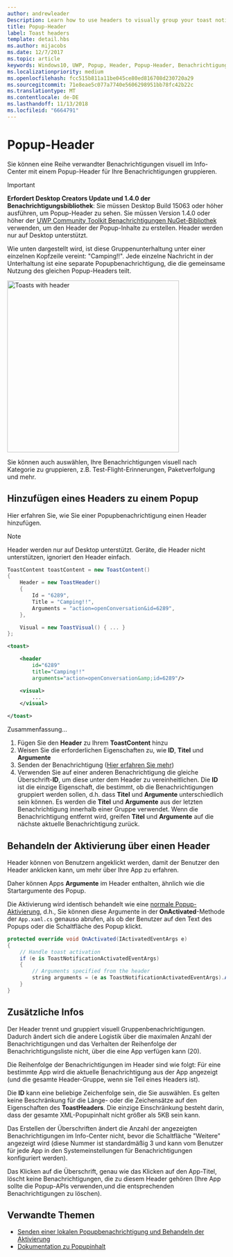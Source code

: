 ```yaml
---
author: andrewleader
Description: Learn how to use headers to visually group your toast notifications in Action Center.
title: Popup-Header
label: Toast headers
template: detail.hbs
ms.author: mijacobs
ms.date: 12/7/2017
ms.topic: article
keywords: Windows10, UWP, Popup, Header, Popup-Header, Benachrichtigungen, Gruppen-Popups, Info-Center
ms.localizationpriority: medium
ms.openlocfilehash: fcc515b811a11be045ce80ed816708d230720a29
ms.sourcegitcommit: 71e8eae5c077a7740e5606298951bb78fc42b22c
ms.translationtype: MT
ms.contentlocale: de-DE
ms.lasthandoff: 11/13/2018
ms.locfileid: "6664791"
---
```

# <a name="toast-headers"></a>Popup-Header

Sie können eine Reihe verwandter Benachrichtigungen visuell im Info-Center mit einem Popup-Header für Ihre Benachrichtigungen gruppieren.

> [!IMPORTANT]
> **Erfordert Desktop Creators Update und 1.4.0 der Benachrichtigungsbibliothek**: Sie müssen Desktop Build 15063 oder höher ausführen, um Popup-Header zu sehen. Sie müssen Version 1.4.0 oder höher der [UWP Community Toolkit Benachrichtigungen NuGet-Bibliothek](https://www.nuget.org/packages/Microsoft.Toolkit.Uwp.Notifications/) verwenden, um den Header der Popup-Inhalte zu erstellen. Header werden nur auf Desktop unterstützt.

Wie unten dargestellt wird, ist diese Gruppenunterhaltung unter einer einzelnen Kopfzeile vereint: "Camping!!". Jede einzelne Nachricht in der Unterhaltung ist eine separate Popupbenachrichtigung, die die gemeinsame Nutzung des gleichen Popup-Headers teilt.

<img alt="Toasts with header" src="images/toast-headers-action-center.png" width="396"/>

Sie können auch auswählen, Ihre Benachrichtigungen visuell nach Kategorie zu gruppieren, z.B. Test-Flight-Erinnerungen, Paketverfolgung und mehr.

## <a name="add-a-header-to-a-toast"></a>Hinzufügen eines Headers zu einem Popup

Hier erfahren Sie, wie Sie einer Popupbenachrichtigung einen Header hinzufügen.

> [!NOTE]
> Header werden nur auf Desktop unterstützt. Geräte, die Header nicht unterstützen, ignoriert den Header einfach.

```csharp
ToastContent toastContent = new ToastContent()
{
    Header = new ToastHeader()
    {
        Id = "6289",
        Title = "Camping!!",
        Arguments = "action=openConversation&id=6289",
    },

    Visual = new ToastVisual() { ... }
};
```

```xml
<toast>

    <header
        id="6289"
        title="Camping!!"
        arguments="action=openConversation&amp;id=6289"/>

    <visual>
        ...
    </visual>

</toast>
```

Zusammenfassung...

1. Fügen Sie den **Header** zu Ihrem **ToastContent** hinzu
2. Weisen Sie die erforderlichen Eigenschaften zu, wie **ID**, **Titel** und **Argumente**
3. Senden der Benachrichtigung ([Hier erfahren Sie mehr](send-local-toast.md))
4. Verwenden Sie auf einer anderen Benachrichtigung die gleiche Überschrift-**ID**, um diese unter dem Header zu vereinheitlichen. Die **ID** ist die einzige Eigenschaft, die bestimmt, ob die Benachrichtigungen gruppiert werden sollen, d.h. dass **Titel** und **Argumente** unterschiedlich sein können. Es werden die **Titel** und **Argumente** aus der letzten Benachrichtigung innerhalb einer Gruppe verwendet. Wenn die Benachrichtigung entfernt wird, greifen **Titel** und **Argumente** auf die nächste aktuelle Benachrichtigung zurück.


## <a name="handle-activation-from-a-header"></a>Behandeln der Aktivierung über einen Header

Header können von Benutzern angeklickt werden, damit der Benutzer den Header anklicken kann, um mehr über Ihre App zu erfahren.

Daher können Apps **Argumente** im Header enthalten, ähnlich wie die Startargumente des Popup.

Die Aktivierung wird identisch behandelt wie eine [normale Popup-Aktivierung](send-local-toast.md#handling-activation-1), d.h., Sie können diese Argumente in der **OnActivated**-Methode der `App.xaml.cs` genauso abrufen, als ob der Benutzer auf den Text des Popups oder die Schaltfläche des Popup klickt.

```csharp
protected override void OnActivated(IActivatedEventArgs e)
{
    // Handle toast activation
    if (e is ToastNotificationActivatedEventArgs)
    {
        // Arguments specified from the header
        string arguments = (e as ToastNotificationActivatedEventArgs).Argument;
    }
}
```


## <a name="additional-info"></a>Zusätzliche Infos

Der Header trennt und gruppiert visuell Gruppenbenachrichtigungen. Dadurch ändert sich die andere Logistik über die maximalen Anzahl der Benachrichtigungen und das Verhalten der Reihenfolge der Benachrichtigungsliste nicht, über die eine App verfügen kann (20).

Die Reihenfolge der Benachrichtigungen im Header sind wie folgt: Für eine bestimmte App wird die aktuelle Benachrichtigung aus der App angezeigt (und die gesamte Header-Gruppe, wenn sie Teil eines Headers ist).

Die **ID** kann eine beliebige Zeichenfolge sein, die Sie auswählen. Es gelten keine Beschränkung für die Länge- oder die Zeichensätze auf den Eigenschaften des **ToastHeaders**. Die einzige Einschränkung besteht darin, dass der gesamte XML-Popupinhalt nicht größer als 5KB sein kann.

Das Erstellen der Überschriften ändert die Anzahl der angezeigten Benachrichtigungen im Info-Center nicht, bevor die Schaltfläche "Weitere" angezeigt wird (diese Nummer ist standardmäßig 3 und kann vom Benutzer für jede App in den Systemeinstellungen für Benachrichtigungen konfiguriert werden).

Das Klicken auf die Überschrift, genau wie das Klicken auf den App-Titel, löscht keine Benachrichtigungen, die zu diesem Header gehören (Ihre App sollte die Popup-APIs verwenden,und die entsprechenden Benachrichtigungen zu löschen).


## <a name="related-topics"></a>Verwandte Themen

- [Senden einer lokalen Popupbenachrichtigung und Behandeln der Aktivierung](send-local-toast.md)
- [Dokumentation zu Popupinhalt](adaptive-interactive-toasts.md)